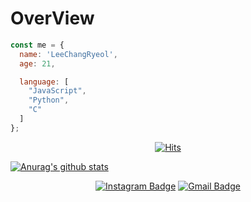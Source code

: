 # OverView
```js
const me = {
  name: 'LeeChangRyeol',
  age: 21,

  language: [
    "JavaScript",
    "Python",
    "C"
  ]
};
```
<div align=center>

[![Hits](https://hits.seeyoufarm.com/api/count/incr/badge.svg?url=https%3A%2F%2Fgithub.com%2Fzzsza)](https://hits.seeyoufarm.com) 

</div>
 
 
 [![Anurag's github stats](https://github-readme-stats.vercel.app/api?username=KOR-CHANG)](https://github.com/anuraghazra/github-readme-stats)
 


<div align=center>

[![Instagram Badge](https://img.shields.io/badge/-Instagram-dd2a7b?style=flat-square&logo=instagram&logoColor=white&link=https://www.instagram.com/data.scientist/)](https://www.instagram.com/leechangr/) 
[![Gmail Badge](https://img.shields.io/badge/-Gmail-d14836?style=flat-square&logo=Gmail&logoColor=white&link=mailto:snugyun01@gmail.com)](mailto:dlckdfuf141@gmail.com)
</div>

